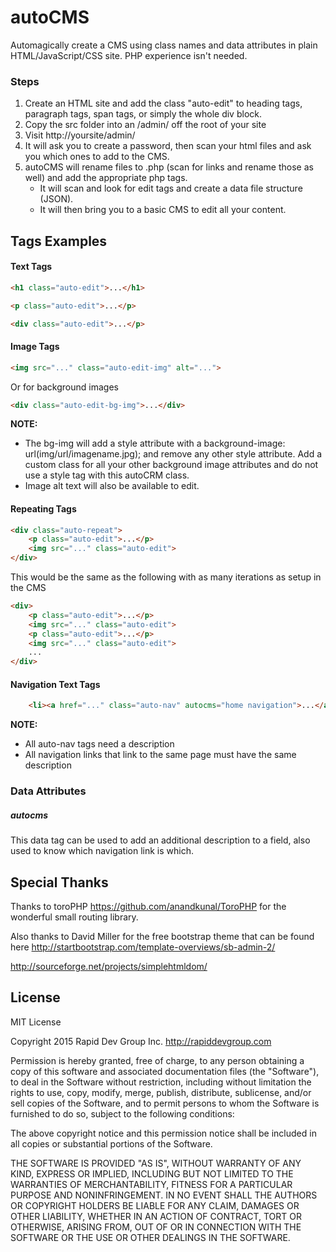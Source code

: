 # autoCMS
Automagically create a CMS using class names and data attributes in plain HTML/JavaScript/CSS site. PHP experience isn't needed.


### Steps
1. Create an HTML site and add the class "auto-edit" to heading tags, paragraph tags, span tags, or simply the whole div block.
2. Copy the src folder into an /admin/ off the root of your site
3. Visit http://yoursite/admin/
4. It will ask you to create a password, then scan your html files and ask you which ones to add to the CMS.
5. autoCMS will rename files to .php (scan for links and rename those as well) and add the appropriate php tags.
    * It will scan and look for edit tags and create a data file structure (JSON).
    * It will then bring you to a basic CMS to edit all your content.
    

## Tags Examples

#### Text Tags

```HTML
<h1 class="auto-edit">...</h1>

<p class="auto-edit">...</p>

<div class="auto-edit">...</p>
```


#### Image Tags

```HTML
<img src="..." class="auto-edit-img" alt="...">
```
Or for background images

```HTML
<div class="auto-edit-bg-img">...</div>
```
**NOTE:**
* The bg-img will add a style attribute with a background-image: url(img/url/imagename.jpg); and remove any other style attribute. Add a custom class for all your other background image attributes and do not use a style tag with this autoCRM class.
* Image alt text will also be available to edit.

#### Repeating Tags

```HTML
<div class="auto-repeat">
    <p class="auto-edit">...</p>
    <img src="..." class="auto-edit">
</div>
```

This would be the same as the following with as many iterations as setup in the CMS

```HTML
<div>
    <p class="auto-edit">...</p>
    <img src="..." class="auto-edit">
    <p class="auto-edit">...</p>
    <img src="..." class="auto-edit">
    ...
</div>
```


#### Navigation Text Tags

```HTML
    <li><a href="..." class="auto-nav" autocms="home navigation">...</a>
```
**NOTE:**
* All auto-nav tags need a description
* All navigation links that link to the same page must have the same description

### Data Attributes

##### autocms

This data tag can be used to add an additional description to a field, also used to know which navigation link is which.


## Special Thanks

Thanks to toroPHP https://github.com/anandkunal/ToroPHP for the wonderful small routing library.

Also thanks to David Miller for the free bootstrap theme that can be found here http://startbootstrap.com/template-overviews/sb-admin-2/

http://sourceforge.net/projects/simplehtmldom/

## License

MIT License

Copyright 2015 Rapid Dev Group Inc. http://rapiddevgroup.com

Permission is hereby granted, free of charge, to any person obtaining
a copy of this software and associated documentation files (the
"Software"), to deal in the Software without restriction, including
without limitation the rights to use, copy, modify, merge, publish,
distribute, sublicense, and/or sell copies of the Software, and to
permit persons to whom the Software is furnished to do so, subject to
the following conditions:

The above copyright notice and this permission notice shall be
included in all copies or substantial portions of the Software.

THE SOFTWARE IS PROVIDED "AS IS", WITHOUT WARRANTY OF ANY KIND,
EXPRESS OR IMPLIED, INCLUDING BUT NOT LIMITED TO THE WARRANTIES OF
MERCHANTABILITY, FITNESS FOR A PARTICULAR PURPOSE AND
NONINFRINGEMENT. IN NO EVENT SHALL THE AUTHORS OR COPYRIGHT HOLDERS BE
LIABLE FOR ANY CLAIM, DAMAGES OR OTHER LIABILITY, WHETHER IN AN ACTION
OF CONTRACT, TORT OR OTHERWISE, ARISING FROM, OUT OF OR IN CONNECTION
WITH THE SOFTWARE OR THE USE OR OTHER DEALINGS IN THE SOFTWARE.